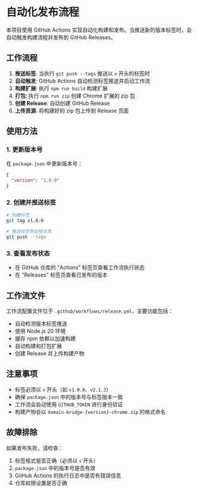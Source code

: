 # 自动化发布流程

本项目使用 GitHub Actions 实现自动化构建和发布。当推送新的版本标签时，会自动触发构建流程并发布到 GitHub Releases。

## 工作流程

1. **推送标签**: 当执行 `git push --tags` 推送以 `v` 开头的标签时
2. **自动触发**: GitHub Actions 自动检测标签推送并启动工作流
3. **构建扩展**: 执行 `npm run build` 构建扩展
4. **打包**: 执行 `npm run zip` 创建 Chrome 扩展的 zip 包
5. **创建 Release**: 自动创建 GitHub Release
6. **上传资源**: 将构建好的 zip 包上传到 Release 页面

## 使用方法

### 1. 更新版本号

在 `package.json` 中更新版本号：

```json
{
  "version": "1.0.0"
}
```

### 2. 创建并推送标签

```bash
# 创建标签
git tag v1.0.0

# 推送标签到远程仓库
git push --tags
```

### 3. 查看发布状态

- 在 GitHub 仓库的 "Actions" 标签页查看工作流执行状态
- 在 "Releases" 标签页查看已发布的版本

## 工作流文件

工作流配置文件位于 `.github/workflows/release.yml`，主要功能包括：

- 自动检测版本标签推送
- 使用 Node.js 20 环境
- 缓存 npm 依赖以加速构建
- 自动构建和打包扩展
- 创建 Release 并上传构建产物

## 注意事项

- 标签必须以 `v` 开头（如 `v1.0.0`、`v2.1.3`）
- 确保 `package.json` 中的版本号与标签版本一致
- 工作流会自动使用 `GITHUB_TOKEN` 进行身份验证
- 构建产物会以 `domain-bridge-{version}-chrome.zip` 的格式命名

## 故障排除

如果发布失败，请检查：

1. 标签格式是否正确（必须以 `v` 开头）
2. `package.json` 中的版本号是否有效
3. GitHub Actions 的执行日志中是否有错误信息
4. 仓库权限设置是否正确
